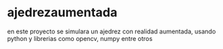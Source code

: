 # ajedrezaumentada
en este proyecto se simulara un ajedrez con realidad aumentada, usando python y librerias como opencv, numpy entre otros
